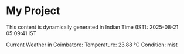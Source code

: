 # My Project

This content is dynamically generated in Indian Time (IST): 2025-08-21 05:09:41 IST


Current Weather in Coimbatore:
Temperature: 23.88 °C
Condition: mist
